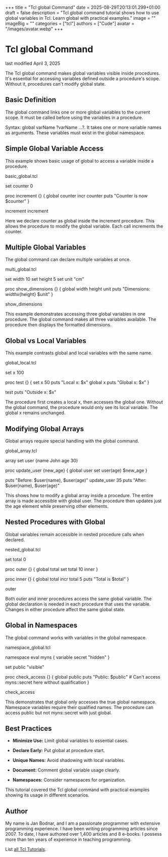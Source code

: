 +++
title = "Tcl global Command"
date = 2025-08-29T20:13:01.299+01:00
draft = false
description = "Tcl global command tutorial shows how to use global variables in Tcl. Learn global with practical examples."
image = ""
imageBig = ""
categories = ["tcl"]
authors = ["Cude"]
avatar = "/images/avatar.webp"
+++

# Tcl global Command

last modified April 3, 2025

The Tcl global command makes global variables visible inside
procedures. It's essential for accessing variables defined outside a
procedure's scope. Without it, procedures can't modify global state.

## Basic Definition

The global command links one or more global variables to the
current scope. It must be called before using the variables in a procedure.

Syntax: global varName ?varName ...?. It takes one or more variable
names as arguments. These variables must exist in the global namespace.

## Simple Global Variable Access

This example shows basic usage of global to access a variable
inside a procedure.

basic_global.tcl
  

set counter 0

proc increment {} {
    global counter
    incr counter
    puts "Counter is now $counter"
}

increment
increment

Here we declare counter as global inside the increment
procedure. This allows the procedure to modify the global variable. Each call
increments the counter.

## Multiple Global Variables

The global command can declare multiple variables at once.

multi_global.tcl
  

set width 10
set height 5
set unit "cm"

proc show_dimensions {} {
    global width height unit
    puts "Dimensions: ${width}x${height} $unit"
}

show_dimensions

This example demonstrates accessing three global variables in one procedure.
The global command makes all three variables available. The
procedure then displays the formatted dimensions.

## Global vs Local Variables

This example contrasts global and local variables with the same name.

global_local.tcl
  

set x 100

proc test {} {
    set x 50
    puts "Local x: $x"
    global x
    puts "Global x: $x"
}

test
puts "Outside x: $x"

The procedure first creates a local x, then accesses the global
one. Without the global command, the procedure would only see
its local variable. The global x remains unchanged.

## Modifying Global Arrays

Global arrays require special handling with the global command.

global_array.tcl
  

array set user {name John age 30}

proc update_user {new_age} {
    global user
    set user(age) $new_age
}

puts "Before: $user(name), $user(age)"
update_user 35
puts "After: $user(name), $user(age)"

This shows how to modify a global array inside a procedure. The entire array
is made accessible with global user. The procedure then updates
just the age element while preserving other elements.

## Nested Procedures with Global

Global variables remain accessible in nested procedure calls when declared.

nested_global.tcl
  

set total 0

proc outer {} {
    global total
    set total 10
    inner
}

proc inner {} {
    global total
    incr total 5
    puts "Total is $total"
}

outer

Both outer and inner procedures access the same
global variable. The global declaration is needed in each
procedure that uses the variable. Changes in either procedure affect the
same global state.

## Global in Namespaces

The global command works with variables in the global namespace.

namespace_global.tcl
  

namespace eval myns {
    variable secret "hidden"
}

set public "visible"

proc check_access {} {
    global public
    puts "Public: $public"
    # Can't access myns::secret here without qualification
}

check_access

This demonstrates that global only accesses the true global
namespace. Namespace variables require their qualified names. The procedure
can access public but not myns::secret with just
global.

## Best Practices

- **Minimize Use:** Limit global variables to essential cases.

- **Declare Early:** Put global at procedure start.

- **Unique Names:** Avoid shadowing with local variables.

- **Document:** Comment global variable usage clearly.

- **Namespaces:** Consider namespaces for organization.

 

This tutorial covered the Tcl global command with practical
examples showing its usage in different scenarios.

## Author

My name is Jan Bodnar, and I am a passionate programmer with extensive
programming experience. I have been writing programming articles since 2007.
To date, I have authored over 1,400 articles and 8 e-books. I possess more
than ten years of experience in teaching programming.

List [all Tcl Tutorials](/tcl/).